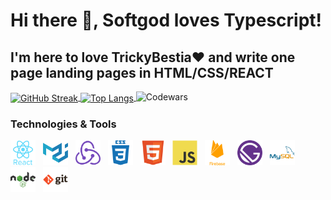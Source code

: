 # Hi there 👋, Softgod loves Typescript!
## I'm here to love TrickyBestia❤ and write one page landing pages in HTML/CSS/REACT

<a href="https://github.com/anuraghazra/github-readme-stats">
  <img height=200 align="center" width="350" src="https://streak-stats.demolab.com?user=Softgod4&theme=dark&border_radius=0.5&date_format=M%20j%5B%2C%20Y%5D&card_width=500&card_height=200" alt="GitHub Streak" />
</a>
<a href="https://github.com/anuraghazra/convoychat">
  <img height=200 align="center" width="350" src="https://github-readme-stats.vercel.app/api/top-langs/?username=anuraghazra&layout=compact&theme=dark" alt="Top Langs" />
</a>

<img src="https://www.codewars.com/users/Softgod4/badges/large" alt="Codewars" />

### Technologies & Tools

<div>
  <img src="https://github.com/devicons/devicon/blob/master/icons/react/react-original-wordmark.svg" title="React" alt="React" width="40" height="40" style="margin-right: 4px;"/>&nbsp;
  <img src="https://github.com/devicons/devicon/blob/master/icons/materialui/materialui-original.svg" title="Material UI" alt="Material UI" width="40" height="40" style="margin-right: 4px;"/>&nbsp;
  <img src="https://github.com/devicons/devicon/blob/master/icons/redux/redux-original.svg" title="Redux" alt="Redux " width="40" height="40" style="margin-right: 4px;"/>&nbsp;
  <img src="https://github.com/devicons/devicon/blob/master/icons/css3/css3-plain-wordmark.svg"  title="CSS3" alt="CSS" width="40" height="40" style="margin-right: 4px;"/>&nbsp;
  <img src="https://github.com/devicons/devicon/blob/master/icons/html5/html5-original.svg" title="HTML5" alt="HTML" width="40" height="40" style="margin-right: 4px;"/>&nbsp;
  <img src="https://github.com/devicons/devicon/blob/master/icons/javascript/javascript-original.svg" title="JavaScript" alt="JavaScript" width="40" height="40" style="margin-right: 4px;"/>&nbsp;
  <img src="https://github.com/devicons/devicon/blob/master/icons/firebase/firebase-plain-wordmark.svg" title="Firebase" alt="Firebase" width="40" height="40" style="margin-right: 4px;"/>&nbsp;
  <img src="https://github.com/devicons/devicon/blob/master/icons/gatsby/gatsby-original.svg" title="Gatsby"  alt="Gatsby" width="40" height="40" style="margin-right: 4px;"/>&nbsp;
  <img src="https://github.com/devicons/devicon/blob/master/icons/mysql/mysql-original-wordmark.svg" title="MySQL"  alt="MySQL" width="40" height="40" style="margin-right: 4px;"/>&nbsp;
  <img src="https://github.com/devicons/devicon/blob/master/icons/nodejs/nodejs-original-wordmark.svg" title="NodeJS" alt="NodeJS" width="40" height="40" style="margin-right: 4px;"/>&nbsp;
  <img src="https://github.com/devicons/devicon/blob/master/icons/git/git-original-wordmark.svg" title="Git" alt="Git" width="40" height="40" style="margin-right: 4px;"/>
</div>
